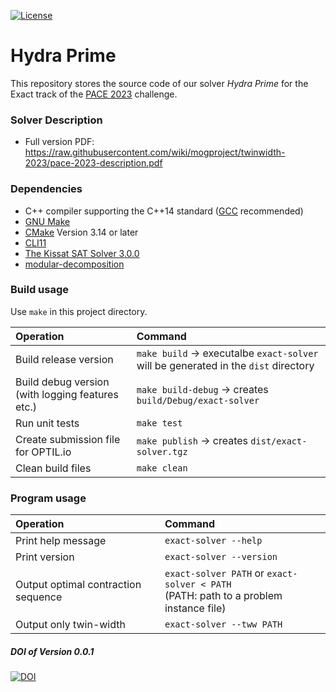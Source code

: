 [![License](https://img.shields.io/badge/license-Apache%202.0-blue.svg)](http://choosealicense.com/licenses/apache-2.0/)

# Hydra Prime

This repository stores the source code of our solver *Hydra Prime* for the Exact track of the [PACE 2023](https://pacechallenge.org/2023/) challenge.

### Solver Description

- Full version PDF: https://raw.githubusercontent.com/wiki/mogproject/twinwidth-2023/pace-2023-description.pdf

### Dependencies

- C++ compiler supporting the C++14 standard ([GCC](https://gcc.gnu.org/) recommended)
- [GNU Make](https://www.gnu.org/software/make/)
- [CMake](https://cmake.org/) Version 3.14 or later
- [CLI11](https://github.com/CLIUtils/CLI11)
- [The Kissat SAT Solver 3.0.0](https://github.com/arminbiere/kissat)
- [modular-decomposition](https://github.com/mogproject/modular-decomposition)

### Build usage

Use `make` in this project directory.

| Operation | Command |
|:---|:---|
|Build release version | `make build` $\to$ executalbe `exact-solver` will be generated in the `dist` directory|
|Build debug version (with logging features etc.) | `make build-debug` $\to$ creates `build/Debug/exact-solver`|
|Run unit tests | `make test` |
|Create submission file for OPTIL.io | `make publish` $\to$ creates `dist/exact-solver.tgz` |
|Clean build files | `make clean` |

### Program usage

| Operation | Command |
|:---|:---|
|Print help message | `exact-solver --help`|
|Print version | `exact-solver --version`|
|Output optimal contraction sequence | `exact-solver PATH` or `exact-solver < PATH` <br>(PATH: path to a problem instance file)|
|Output only twin-width | `exact-solver --tww PATH` |

##### DOI of Version 0.0.1

[![DOI](https://zenodo.org/badge/DOI/10.5281/zenodo.7996823.svg)](https://doi.org/10.5281/zenodo.7996823)
